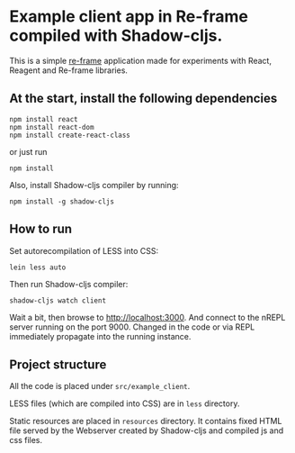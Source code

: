 # Example client app in Re-frame compiled with Shadow-cljs.

This is a simple [re-frame](https://github.com/Day8/re-frame) application made for experiments with React,
Reagent and Re-frame libraries.

## At the start, install the following dependencies

```
npm install react
npm install react-dom
npm install create-react-class
```

or just run

```
npm install
```

Also, install Shadow-cljs compiler by running:

```
npm install -g shadow-cljs
```

## How to run

Set autorecompilation of LESS into CSS:

```
lein less auto
```

Then run Shadow-cljs compiler:

```
shadow-cljs watch client
```

Wait a bit, then browse to [http://localhost:3000](http://localhost:3000).
And connect to the nREPL server running on the port 9000. Changed in the code
or via REPL immediately propagate into the running instance.

## Project structure

All the code is placed under `src/example_client`.

LESS files (which are compiled into CSS) are in `less` directory.

Static resources are placed in `resources` directory. It contains fixed HTML file served by the Webserver
created by Shadow-cljs and compiled js and css files.
